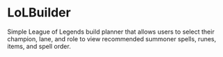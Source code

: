 # LoLBuilder
Simple League of Legends build planner that allows users to select their champion, lane, and role to view recommended summoner spells, runes, items, and spell order.

